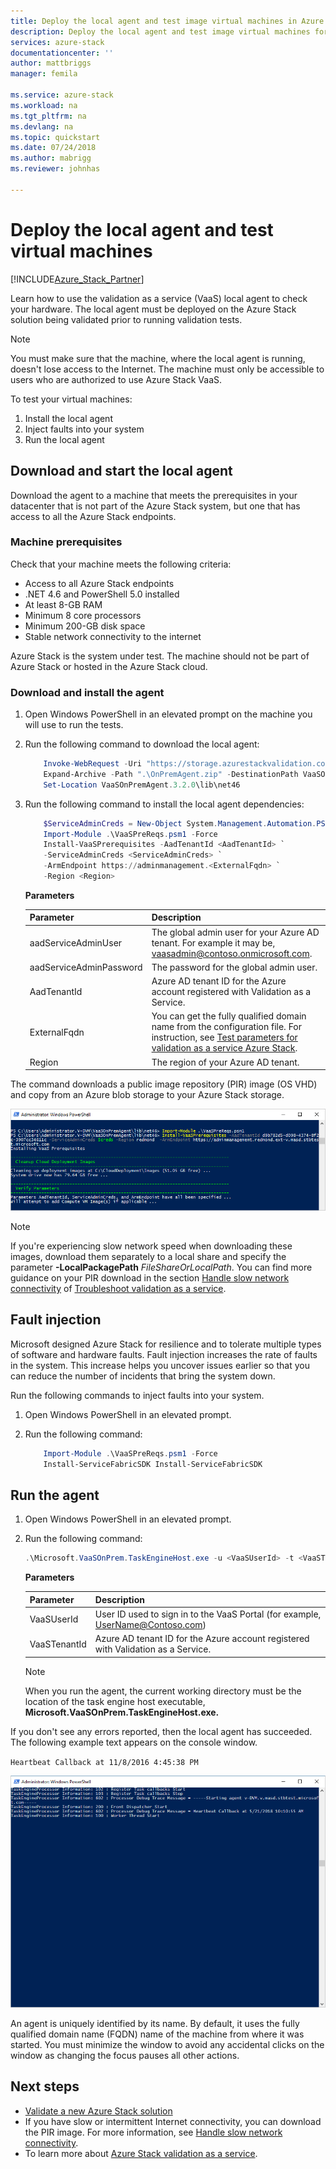 ```yaml
---
title: Deploy the local agent and test image virtual machines in Azure Stack validation as a service | Microsoft Docs
description: Deploy the local agent and test image virtual machines for Azure Stack validation as a service.
services: azure-stack
documentationcenter: ''
author: mattbriggs
manager: femila

ms.service: azure-stack
ms.workload: na
ms.tgt_pltfrm: na
ms.devlang: na
ms.topic: quickstart
ms.date: 07/24/2018
ms.author: mabrigg
ms.reviewer: johnhas

---
```


# Deploy the local agent and test virtual machines

[!INCLUDE[Azure_Stack_Partner](./includes/azure-stack-partner-appliesto.md)]

Learn how to use the validation as a service (VaaS) local agent to check your hardware. The local agent must be deployed on the Azure Stack solution being validated prior to running validation tests.

> [!Note]  
> You must make sure that the machine, where the local agent is running, doesn't lose access to the Internet. The machine must only be accessible to users who are authorized to use Azure Stack VaaS.

To test your virtual machines:

1. Install the local agent
2. Inject faults into your system
3. Run the local agent

## Download and start the local agent

Download the agent to a machine that meets the prerequisites in your datacenter that is not part of the Azure Stack system, but one that has access to all the Azure Stack endpoints.

### Machine prerequisites

Check that your machine meets the following criteria:

- Access to all Azure Stack endpoints
- .NET 4.6 and PowerShell 5.0 installed
- At least 8-GB RAM
- Minimum 8 core processors
- Minimum 200-GB disk space
- Stable network connectivity to the internet

Azure Stack is the system under test. The machine should not be part of Azure Stack or hosted in the Azure Stack cloud.

### Download and install the agent

1. Open Windows PowerShell in an elevated prompt on the machine you will use to run the tests.
2. Run the following command to download the local agent:

    ```PowerShell  
        Invoke-WebRequest -Uri "https://storage.azurestackvalidation.com/packages/Microsoft.VaaSOnPrem.TaskEngineHost.3.2.0.nupkg" -outfile "OnPremAgent.zip"
        Expand-Archive -Path ".\OnPremAgent.zip" -DestinationPath VaaSOnPremAgent.3.2.0 -Force
        Set-Location VaaSOnPremAgent.3.2.0\lib\net46
    ````

3. Run the following command to install the local agent dependencies:

    ```PowerShell  
        $ServiceAdminCreds = New-Object System.Management.Automation.PSCredential "<aadServiceAdminUser>", (ConvertTo-SecureString "<aadServiceAdminPassword>" -AsPlainText -Force)
        Import-Module .\VaaSPreReqs.psm1 -Force
        Install-VaaSPrerequisites -AadTenantId <AadTenantId> `
        -ServiceAdminCreds <ServiceAdminCreds> `
        -ArmEndpoint https://adminmanagement.<ExternalFqdn> `
        -Region <Region>
    ````

    **Parameters**

    | Parameter | Description |
    | --- | --- |
    | aadServiceAdminUser | The global admin user for your Azure AD tenant. For example it may be, vaasadmin@contoso.onmicrosoft.com. |
    | aadServiceAdminPassword | The password for the global admin user. |
    | AadTenantId | Azure AD tenant ID for the Azure account registered with Validation as a Service. |
    | ExternalFqdn | You can get the fully qualified domain name from the configuration file. For instruction, see [Test parameters for validation as a service Azure Stack](azure-stack-vaas-parameters-test.md). |
    | Region | The region of your Azure AD tenant. |

The command downloads a public image repository (PIR) image (OS VHD) and copy from an Azure blob storage to your Azure Stack storage. 

![Download prerequisites](media/installingprereqs.png)

> [!Note]  
> If you're experiencing slow network speed when downloading these images, download them separately to a local share and specify the parameter **-LocalPackagePath** *FileShareOrLocalPath*. You can find more guidance on your PIR download in the section [Handle slow network connectivity](azure-stack-vaas-troubleshoot.md#handle-slow-network-connectivity) of [Troubleshoot validation as a service](azure-stack-vaas-troubleshoot.md).

## Fault injection

Microsoft designed Azure Stack for resilience and to tolerate multiple types of software and hardware faults. Fault injection increases the rate of faults in the system. This increase helps you uncover issues earlier so that you can reduce the number of incidents that bring the system down.

Run the following commands to inject faults into your system.

1. Open Windows PowerShell in an elevated prompt.

2. Run the following command:

    ```PowerShell  
        Import-Module .\VaaSPreReqs.psm1 -Force
        Install-ServiceFabricSDK Install-ServiceFabricSDK
    ```

## Run the agent

1. Open Windows PowerShell in an elevated prompt.

2. Run the following command:

    ````PowerShell  
    .\Microsoft.VaaSOnPrem.TaskEngineHost.exe -u <VaaSUserId> -t <VaaSTenantId>
    ````

      **Parameters**  
    
    | Parameter | Description |
    | --- | --- |
    | VaaSUserId | User ID used to sign in to the VaaS Portal (for example, UserName@Contoso.com) |
    | VaaSTenantId | Azure AD tenant ID for the Azure account registered with Validation as a Service. |

    > [!Note]  
    > When you run the agent, the current working directory must be the location of the task engine host executable, **Microsoft.VaaSOnPrem.TaskEngineHost.exe.**

If you don't see any errors reported, then the local agent has succeeded. The following example text appears on the console window.

`Heartbeat Callback at 11/8/2016 4:45:38 PM`

![Started agent](media/startedagent.png)

An agent is uniquely identified by its name. By default, it uses the fully qualified domain name (FQDN) name of the machine from where it was started. You must minimize the window to avoid any accidental clicks on the window as changing the focus pauses all other actions.

## Next steps

- [Validate a new Azure Stack solution](azure-stack-vaas-validate-solution-new.md)  
- If you have slow or intermittent Internet connectivity, you can download the PIR image. For more information, see [Handle slow network connectivity](azure-stack-vaas-troubleshoot.md#handle-slow-network-connectivity).
- To learn more about [Azure Stack validation as a service](https://docs.microsoft.com/azure/azure-stack/partner).
